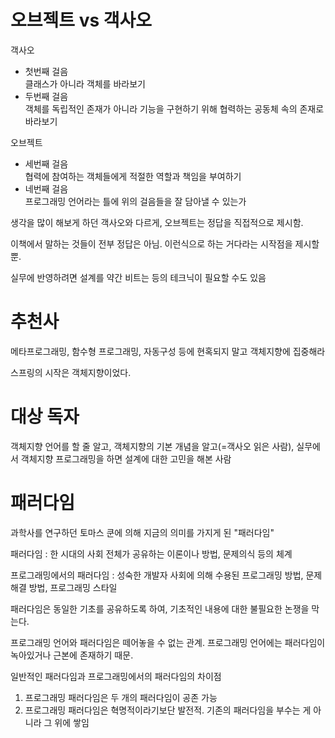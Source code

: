 # 오브젝트 vs 객사오
객사오
- 첫번째 걸음<br>
클래스가 아니라 객체를 바라보기
- 두번째 걸음<br>
객체를 독립적인 존재가 아니라 기능을 구현하기 위해 협력하는 공동체 속의 존재로 바라보기

오브젝트
- 세번째 걸음<br>
협력에 참여하는 객체들에게 적절한 역할과 책임을 부여하기
- 네번째 걸음<br>
프로그래밍 언어라는 틀에 위의 걸음들을 잘 담아낼 수 있는가

생각을 많이 해보게 하던 객사오와 다르게, 오브젝트는 정답을 직접적으로 제시함.

이책에서 말하는 것들이 전부 정답은 아님. 이런식으로 하는 거다라는 시작점을 제시할 뿐.

실무에 반영하려면 설계를 약간 비트는 등의 테크닉이 필요할 수도 있음

# 추천사
메타프로그래밍, 함수형 프로그래밍, 자동구성 등에 현혹되지 말고 객체지향에 집중해라

스프링의 시작은 객체지향이었다.

# 대상 독자
객체지향 언어를 할 줄 알고, 객체지향의 기본 개념을 알고(=객사오 읽은 사람), 실무에서 객체지향 프로그래밍을 하면 설계에 대한 고민을 해본 사람

# 패러다임
과학사를 연구하던 토마스 쿤에 의해 지금의 의미를 가지게 된 "패러다임"

패러다임 : 한 시대의 사회 전체가 공유하는 이론이나 방법, 문제의식 등의 체계

프로그래밍에서의 패러다임 : 성숙한 개발자 사회에 의해 수용된 프로그래밍 방법, 문제해결 방법, 프로그래밍 스타일

패러다임은 동일한 기초를 공유하도록 하여, 기초적인 내용에 대한 불필요한 논쟁을 막는다.

프로그래밍 언어와 패러다임은 떼어놓을 수 없는 관계. 프로그래밍 언어에는 패러다임이 녹아있거나 근본에 존재하기 때문.

일반적인 패러다임과 프로그래밍에서의 패러다임의 차이점
1. 프로그래밍 패러다임은 두 개의 패러다임이 공존 가능
2. 프로그래밍 패러다임은 혁명적이라기보단 발전적. 기존의 패러다임을 부수는 게 아니라 그 위에 쌓임